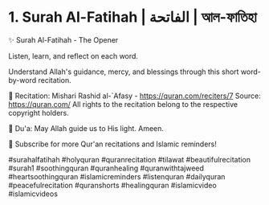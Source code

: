 # 1. Surah Al-Fatihah | الفاتحة | আল-ফাতিহা

✨ Surah Al-Fatihah - The Opener

Listen, learn, and reflect on each word.

Understand Allah's guidance, mercy, and blessings through this short word-by-word recitation.

🎵 Recitation: Mishari Rashid al-`Afasy - https://quran.com/reciters/7
Source: https://quran.com/
All rights to the recitation belong to the respective copyright holders.

🌙 Du'a: May Allah guide us to His light. Ameen.

🔔 Subscribe for more Qur'an recitations and Islamic reminders!

#surahalfatihah #holyquran #quranrecitation #tilawat #beautifulrecitation #surah1 #soothingquran #quranhealing #quranwithtajweed #heartsoothingquran #islamicreminders #listenquran #dailyquran #peacefulrecitation #quranshorts #healingquran #islamicvideo #islamicvideos